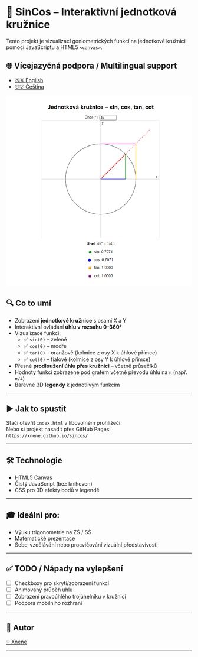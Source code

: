 # 🎯 SinCos – Interaktivní jednotková kružnice

Tento projekt je vizualizací goniometrických funkcí na jednotkové kružnici pomocí JavaScriptu a HTML5 `<canvas>`.

## 🌐 Vícejazyčná podpora / Multilingual support

- [🇬🇧 English](README.en.md)
- [🇨🇿 Čeština](README.md)

![Ukázka kružnice](preview.png)

## 🔍 Co to umí

- Zobrazení **jednotkové kružnice** s osami X a Y
- Interaktivní ovládání **úhlu v rozsahu 0–360°**
- Vizualizace funkcí:
  - ✅ `sin(θ)` – zeleně
  - ✅ `cos(θ)` – modře
  - ✅ `tan(θ)` – oranžově (kolmice z osy X k úhlové přímce)
  - ✅ `cot(θ)` – fialově (kolmice z osy Y k úhlové přímce)
- Přesné **prodloužení úhlu přes kružnici** – včetně průsečíků
- Hodnoty funkcí zobrazené pod grafem včetně převodu úhlu na `π` (např. `π/4`)
- Barevné 3D **legendy** k jednotlivým funkcím

---

## ▶️ Jak to spustit

Stačí otevřít `index.html` v libovolném prohlížeči.  
Nebo si projekt nasadit přes GitHub Pages: `https://xnene.github.io/sincos/`

---


## 🛠️ Technologie

- HTML5 Canvas
- Čistý JavaScript (bez knihoven)
- CSS pro 3D efekty bodů v legendě

---

## 🎓 Ideální pro:

- Výuku trigonometrie na ZŠ / SŠ
- Matematické prezentace
- Sebe-vzdělávání nebo procvičování vizuální představivosti


---

## ✅ TODO / Nápady na vylepšení

- [ ] Checkboxy pro skrytí/zobrazení funkcí
- [ ] Animovaný průběh úhlu
- [ ] Zobrazení pravoúhlého trojúhelníku v kružnici
- [ ] Podpora mobilního rozhraní

---

## 🧠 Autor

[💡 Xnene](https://github.com/Xnene)

---


